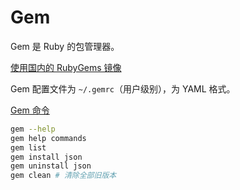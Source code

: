 # Gem

Gem 是 Ruby 的包管理器。

[使用国内的 RubyGems 镜像](https://gems.ruby-china.org/)

Gem 配置文件为 `~/.gemrc`（用户级别），为 YAML 格式。

[Gem 命令](http://guides.rubygems.org/command-reference/)

```sh
gem --help
gem help commands
gem list
gem install json
gem uninstall json
gem clean # 清除全部旧版本
```
